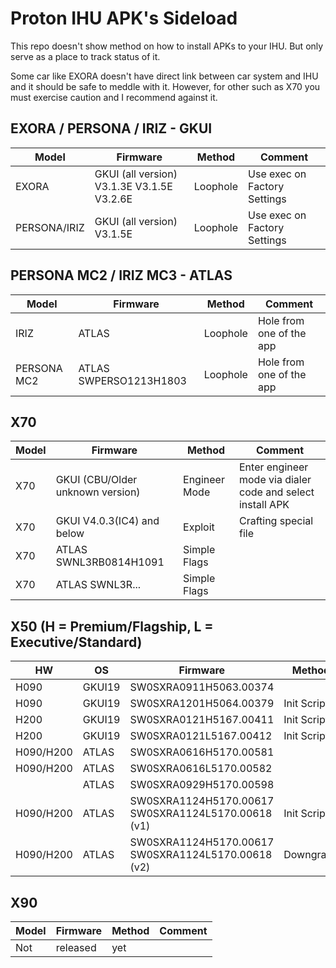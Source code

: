 # Proton IHU APK's Sideload

This repo doesn't show method on how to install APKs to your IHU. But only serve as a place to track status of it.

Some car like EXORA doesn't have direct link between car system and IHU and it should be safe to meddle with it. However, for other such as X70 you must exercise caution and I recommend against it.

## EXORA / PERSONA / IRIZ - GKUI
|Model|Firmware|Method|Comment|
|-----|--------|------|-------|
|EXORA | GKUI (all version) V3.1.3E V3.1.5E V3.2.6E | Loophole | Use exec on Factory Settings
|PERSONA/IRIZ | GKUI (all version) V3.1.5E | Loophole | Use exec on Factory Settings

## PERSONA MC2 / IRIZ MC3 - ATLAS
|Model|Firmware|Method|Comment|
|-----|--------|------|-------|
|IRIZ | ATLAS | Loophole | Hole from one of the app
|PERSONA MC2 | ATLAS SWPERSO1213H1803 | Loophole | Hole from one of the app 

## X70
|Model|Firmware|Method|Comment|
|-----|--------|------|-------|
|X70 | GKUI (CBU/Older unknown version) | Engineer Mode | Enter engineer mode via dialer code and select install APK
|X70 | GKUI V4.0.3(IC4) and below | Exploit | Crafting special file
|X70 | ATLAS SWNL3RB0814H1091 | Simple Flags | |
|X70 | ATLAS SWNL3R... | Simple Flags | |

## X50 (H = Premium/Flagship, L = Executive/Standard)
|HW|OS|Firmware|Method|Comment|
|--|--|--------|------|-------|
|H090 | GKUI19 | SW0SXRA0911H5063.00374 | | 
|H090 | GKUI19 | SW0SXRA1201H5064.00379 | Init Script | USB\b832bc61472727635baffcf25dd28e9f239273e2\...sh
|H200 | GKUI19 | SW0SXRA0121H5167.00411 | Init Script | USB\b832bc61472727635baffcf25dd28e9f239273e2\...sh
|H200 | GKUI19 | SW0SXRA0121L5167.00412 | Init Script | USB\b832bc61472727635baffcf25dd28e9f239273e2\...sh
|H090/H200 | ATLAS | SW0SXRA0616H5170.00581 | | 
|H090/H200 | ATLAS | SW0SXRA0616L5170.00582 | | 
| | ATLAS | SW0SXRA0929H5170.00598 | | 
|H090/H200 | ATLAS | SW0SXRA1124H5170.00617 SW0SXRA1124L5170.00618 (v1) | Init Script | Able to install APKs with simple file copy, but cannot invoke through installer due to APK installer protection in place
|H090/H200 | ATLAS | SW0SXRA1124H5170.00617 SW0SXRA1124L5170.00618 (v2) | Downgrade | Same version number, but ACOTech silently push the updates with removal of init script backdoor

## X90
|Model|Firmware|Method|Comment|
|-----|--------|------|-------|
|Not|released|yet| |
